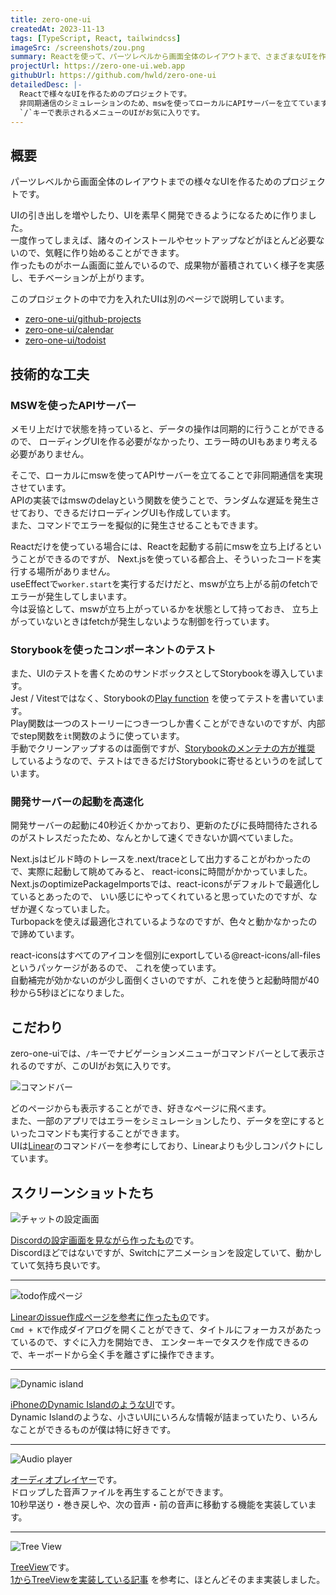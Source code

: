 ```yaml
---
title: zero-one-ui
createdAt: 2023-11-13
tags: [TypeScript, React, tailwindcss]
imageSrc: /screenshots/zou.png
summary: Reactを使って、パーツレベルから画面全体のレイアウトまで、さまざまなUIを作るためのプロジェクトです。
projectUrl: https://zero-one-ui.web.app
githubUrl: https://github.com/hwld/zero-one-ui
detailedDesc: |-
  Reactで様々なUIを作るためのプロジェクトです。
  非同期通信のシミュレーションのため、mswを使ってローカルにAPIサーバーを立てています。
  `/`キーで表示されるメニューのUIがお気に入りです。
---
```


## 概要

パーツレベルから画面全体のレイアウトまでの様々なUIを作るためのプロジェクトです。  

UIの引き出しを増やしたり、UIを素早く開発できるようになるために作りました。  
一度作ってしまえば、諸々のインストールやセットアップなどがほとんど必要ないので、気軽に作り始めることができます。  
作ったものがホーム画面に並んでいるので、成果物が蓄積されていく様子を実感し、モチベーションが上がります。

このプロジェクトの中で力を入れたUIは別のページで説明しています。  

- [zero-one-ui/github-projects](/projects/zero-one-ui-github-projects)
- [zero-one-ui/calendar](/projects/zero-one-ui-calendar)
- [zero-one-ui/todoist](/projects/zero-one-ui-todoist)

## 技術的な工夫

### MSWを使ったAPIサーバー

メモリ上だけで状態を持っていると、データの操作は同期的に行うことができるので、
ローディングUIを作る必要がなかったり、エラー時のUIもあまり考える必要がありません。  

そこで、ローカルにmswを使ってAPIサーバーを立てることで非同期通信を実現させています。  
APIの実装ではmswのdelayという関数を使うことで、ランダムな遅延を発生させており、できるだけローディングUIも作成しています。  
また、コマンドでエラーを擬似的に発生させることもできます。

Reactだけを使っている場合には、Reactを起動する前にmswを立ち上げるということができるのですが、
Next.jsを使っている都合上、そういったコードを実行する場所がありません。  
useEffectで`worker.start`を実行するだけだと、mswが立ち上がる前のfetchでエラーが発生してしまいます。  
今は妥協として、mswが立ち上がっているかを状態として持っておき、
立ち上がっていないときはfetchが発生しないような制御を行っています。  

### Storybookを使ったコンポーネントのテスト

また、UIのテストを書くためのサンドボックスとしてStorybookを導入しています。  
Jest / Vitestではなく、Storybookの[Play function](https://storybook.js.org/docs/writing-stories/play-function)
を使ってテストを書いています。  
Play関数は一つのストーリーにつき一つしか書くことができないのですが、内部でstep関数を`it`関数のように使っています。  
手動でクリーンアップするのは面倒ですが、[Storybookのメンテナの方が推奨](https://github.com/storybookjs/storybook/discussions/16861#discussioncomment-2513340)
しているようなので、テストはできるだけStorybookに寄せるというのを試しています。

### 開発サーバーの起動を高速化

開発サーバーの起動に40秒近くかかっており、更新のたびに長時間待たされるのがストレスだったため、なんとかして速くできないか調べていました。  

Next.jsはビルド時のトレースを.next/traceとして出力することがわかったので、実際に起動して眺めてみると、
react-iconsに時間がかかっていました。  
Next.jsのoptimizePackageImportsでは、react-iconsがデフォルトで最適化しているとあったので、
いい感じにやってくれていると思っていたのですが、なぜか遅くなっていました。  
Turbopackを使えば最適化されているようなのですが、色々と動かなかったので諦めています。  

react-iconsはすべてのアイコンを個別にexportしている@react-icons/all-filesというパッケージがあるので、
これを使っています。  
自動補完が効かないのが少し面倒くさいのですが、これを使うと起動時間が40秒から5秒ほどになりました。  

## こだわり

zero-one-uiでは、`/`キーでナビゲーションメニューがコマンドバーとして表示されるのですが、このUIがお気に入りです。  

![コマンドバー](/screenshots/zou-command-bar.png)

どのページからも表示することができ、好きなページに飛べます。  
また、一部のアプリではエラーをシミュレーションしたり、データを空にするといったコマンドも実行することができます。  
UIは[Linear](https://linear.app/)のコマンドバーを参考にしており、Linearよりも少しコンパクトにしています。

## スクリーンショットたち

![チャットの設定画面](/screenshots/zou-chat-settings.png)

[Discordの設定画面を見ながら作ったもの](https://zero-one-ui.web.app/chat/settings)です。  
Discordほどではないですが、Switchにアニメーションを設定していて、動かしていて気持ち良いです。

---

![todo作成ページ](/screenshots/zou-todo-2-create.png)

[Linearのissue作成ページを参考に作ったもの](https://zero-one-ui.web.app/todo-2)です。  
`Cmd + K`で作成ダイアログを開くことができて、タイトルにフォーカスがあたっているので、すぐに入力を開始でき、
エンターキーでタスクを作成できるので、キーボードから全く手を離さずに操作できます。

---

![Dynamic island](/screenshots/zou-dynamic-island.png)

[iPhoneのDynamic IslandのようなUI](https://zero-one-ui.web.app/dynamic-island)です。  
Dynamic Islandのような、小さいUIにいろんな情報が詰まっていたり、いろんなことができるものが僕は特に好きです。

---

![Audio player](/screenshots/zou-audio-player.png)

[オーディオプレイヤー](https://zero-one-ui.web.app/audio-player)です。  
ドロップした音声ファイルを再生することができます。  
10秒早送り・巻き戻しや、次の音声・前の音声に移動する機能を実装しています。

---

![Tree View](/screenshots/zou-tree-view.png)

[TreeView](https://zero-one-ui.web.app/tree-view)です。  
[1からTreeViewを実装している記事](https://www.joshuawootonn.com/react-treeview-component-part-3)
を参考に、ほとんどそのまま実装しました。  
